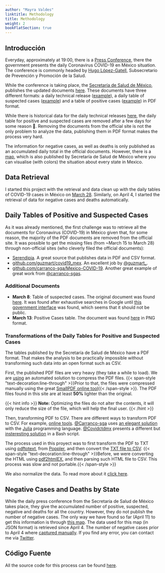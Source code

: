 ```yaml
---
author: "Mayra Valdes"
linktitle: Methodology
title: Methodology
weight: 2
bookFlatSection: true
---
```


## Introducción
Everyday, approximately at 19:00, there is a [Press Conference](https://coronavirus.gob.mx/noticias/), there the government presents the daily Coronavirus COVID-19 en México situation. The conference is commonly headed by [Hugo López-Gatell](https://twitter.com/HLGatell), Subsecretario de Prevención y Promoción de la Salud. 

While the conference is taking place, the [Secretaría de Salud de México](https://www.gob.mx/salud), publishes the updated documents [here](https://www.gob.mx/salud/documentos/coronavirus-covid-19-comunicado-tecnico-diario-238449). These documents have three different formats: a daily technical release ([example](https://www.gob.mx/cms/uploads/attachment/file/546100/Comunicado_Tecnico_Diario_COVID-19_2020.04.09.pdf)), a daily table of suspected cases ([example](https://datos.covid19in.mx/tablas-diarias/sospechosos/202004/20200409.pdf)) and a table of positive cases ([example](https://datos.covid19in.mx/tablas-diarias/positivos/202004/20200409.pdf)) in PDF format. 

While there is historical data for the daily technical releases [here](https://www.gob.mx/salud/documentos/informacion-internacional-y-nacional-sobre-nuevo-coronavirus-2019-ncov), the daily table for positive and suspected cases are removed after a few days for some reason 🤷. Removing the documents from the official site is not the only problem to analyze the data, publishing them in PDF format makes the process very hard. 

The information for negative cases, as well as deaths is only published as an accumulated daily total in the official documents. However, there is a [map](https://covid19.sinave.gob.mx/), which is also published by Secretaría de Salud de México where you can visualise (with colors) the situation about every state in Mexico.

## Data Retrieval
I started this project with the retrieval and data clean up with the daily tables of COVID-19 cases in México on [March 28](https://github.com/mayrop/covid19in-mx/commit/d472d10cc7a7fad9b11099af8d5ee4f7dc07037c). Similarly, on April 4, I started the retrieval of data for negative cases and deaths automatically.

## Daily Tables of Positive and Suspected Cases
As it was already mentioned, the first challenge was to retrieve all the documents for Coronavirus (COVID-19) in México given that, for some reason, the majority of the PDF documents are removed from the official site. It was possible to get the missing files (from ~March 15 to March 28) through non-official sites (who cleverly filed the official documents):
* [Serendipia](https://serendipia.digital/2020/03/datos-abiertos-sobre-casos-de-coronavirus-covid-19-en-mexico/). A great source that publishes data in PDF and CSV format.
* [github.com/guzmart/covid19_mex](https://github.com/guzmart/covid19_mex). An excellent job by [@guzmart_](https://twitter.com/guzmart_).
* [github.com/carranco-sga/Mexico-COVID-19](https://github.com/carranco-sga/Mexico-COVID-19). Another great example of great work from [@carranco-sgas](https://github.com/carranco-sga).

### Additional Documents
* **March 8**: Table of suspected cases. The original document was found [here](https://slp.gob.mx/SSALUD/Documentos%20compartidos/Coronavirus/marzo/Tabla_casos_sospechosos_COVID-19_2020.03.08.pdf). It was found after exhaustive searches in Google until [this government interface](https://slp.gob.mx/SSALUD/Documentos%20compartidos/Forms/AllItems.aspx?RootFolder=%2FSSALUD%2FDocumentos%20compartidos%2FCoronavirus&FolderCTID=0x0120002C4A6E2BDD73D34899963849CA684C1C&View=%7BFA81CA67%2D551E%2D4BDD%2D9C03%2DCA3F799D0382%7D) was found, which seems that it should not be public.
* **March 13**: Positive Cases table. The document was found [here](https://www.scribd.com/document/452680821/Tabla-casos-positivos-resultado-InDRE-2020-03-13) in PNG format.

### Transformations of the Daily Tables for Positive and Suspected Cases
The tables published by the Secretaría de Salud de México have a PDF format. That makes the analysis to be practically impossible without transforming such data into an open format such as CSV.

First, the published PDF files are very heavy (they take a while to load). We are [using](https://github.com/mayrop/datos-covid19in-mx/blob/master/scripts/processing/compress.sh#L23) an automated solution to compress the PDF files. {{< span-style "text-decoration:line-through" >}}Prior to that, the files were compressed manually using the great <a href="https://smallpdf.com/compress-pdf" target="_blank">SmallPDF online tool</a>{{< /span-style >}}. The PDF files found in this site are at least **50%** lighter than the original. 

{{< hint info >}}
**Note:** Optimizing the files do not alter the contents, it will only reduce the size of the file, which will help the final user.
{{< /hint >}}

Then, transforming PDF to CSV. There are different ways to transform PDF to CSV. For example, [online tools](https://convertio.co/pdf-csv/). [@Carranco-sga](https://github.com/carranco-sga) uses [an elegant solution](https://github.com/carranco-sga/Mexico-COVID-19/blob/52bbe415e100350b5604b20a53b95569b7cfdfd8/Scraping/pdf_scraping.jl) with the [Julia](https://julialang.org/) programming language. [@Covidctdmx](https://github.com/covidctdmx) presents a different but [insteresting solution](https://github.com/covidctdmx/covid_ctd_mx/blob/master/covid_ctd_mx.sh#L166) in a Bash script.

The process used in this proyect was to first transform the PDF to TXT using [pdftotext](https://en.wikipedia.org/wiki/Pdftotext), from [Poppler](https://poppler.freedesktop.org/), and then convert the [TXT file to CSV](https://github.com/mayrop/datos-covid19in-mx/blob/master/scripts/processing/parse_pdf.py). {{< span-style "text-decoration:line-through" >}}Before, we were converting the HTML using <a href="https://github.com/pdf2htmlEX/pdf2htmlEX" target="_blank">pdf2htmlEX</a>, and then parsing such HTML file to CSV. This process was slow and not portable.{{< /span-style >}}

We also normalize the data. To read more about it [click here](/en/data/cases-tables/normalization/).

## Negative Cases and Deaths by State
While the daily press conference from the Secretaría de Salud de México takes place, they give the accumulated number of positive, suspected, negative and deaths for all the country. However, they do not publish the number of negative cases. The only way we have found so far (April 11) to get this information is through [this map](https://covid19.sinave.gob.mx/). The data used for this map (in JSON format) is retrieved since April 4. The number of negative cases prior to April 4 where [captured manually](https://github.com/mayrop/datos-covid19in-mx/blob/master/scripts/analysis/bak/totales.csv). If you find any error, you can contact me via [Twitter](htttps://twitter.com/@mayrop).  

## Código Fuente
All the source code for this process can be found [here](https://github.com/mayrop/datos-covid19in-mx/).

